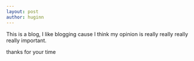 ```yaml
---
layout: post
author: huginn
---
```

This is a blog, I like blogging cause I think my opinion is really really really really important. 

thanks for your time
